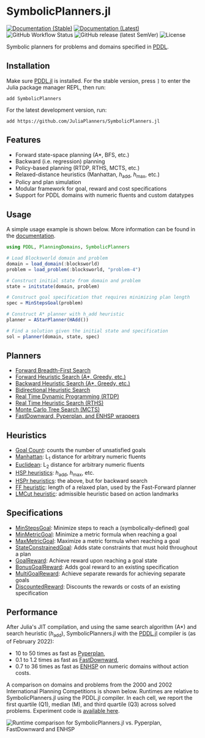 # SymbolicPlanners.jl

[![Documentation (Stable)](https://img.shields.io/badge/docs-stable-blue.svg)](https://juliaplanners.github.io/SymbolicPlanners.jl/stable)
[![Documentation (Latest)](https://img.shields.io/badge/docs-latest-blue.svg)](https://juliaplanners.github.io/SymbolicPlanners.jl/dev)
![GitHub Workflow Status](https://img.shields.io/github/actions/workflow/status/JuliaPlanners/SymbolicPlanners.jl/CI.yml?branch=master)
![GitHub release (latest SemVer)](https://img.shields.io/github/v/release/JuliaPlanners/SymbolicPlanners.jl)
![License](https://img.shields.io/github/license/JuliaPlanners/SymbolicPlanners.jl?color=lightgrey)

Symbolic planners for problems and domains specified in [PDDL](https://github.com/JuliaPlanners/PDDL.jl).

## Installation

Make sure [PDDL.jl](https://github.com/JuliaPlanners/PDDL.jl) is installed. For the stable version, press `]` to enter the Julia package manager REPL, then run:
```
add SymbolicPlanners
```

For the latest development version, run:
```
add https://github.com/JuliaPlanners/SymbolicPlanners.jl
```

## Features

- Forward state-space planning (A*, BFS, etc.)
- Backward (i.e. regression) planning
- Policy-based planning (RTDP, RTHS, MCTS, etc.)
- Relaxed-distance heuristics (Manhattan, _h_<sub>add</sub>, _h_<sub>max</sub>, etc.)
- Policy and plan simulation
- Modular framework for goal, reward and cost specifications
- Support for PDDL domains with numeric fluents and custom datatypes

## Usage

A simple usage example is shown below. More information can be found in the [documentation](https://juliaplanners.github.io/SymbolicPlanners.jl/dev).

```julia
using PDDL, PlanningDomains, SymbolicPlanners

# Load Blocksworld domain and problem
domain = load_domain(:blocksworld)
problem = load_problem(:blocksworld, "problem-4")

# Construct initial state from domain and problem
state = initstate(domain, problem)

# Construct goal specification that requires minimizing plan length
spec = MinStepsGoal(problem)

# Construct A* planner with h_add heuristic
planner = AStarPlanner(HAdd())

# Find a solution given the initial state and specification
sol = planner(domain, state, spec)
```

## Planners

- [Forward Breadth-First Search](src/planners/bfs.jl)
- [Forward Heuristic Search (A*, Greedy, etc.)](src/planners/forward.jl)
- [Backward Heuristic Search (A*, Greedy, etc.)](src/planners/backward.jl)
- [Bidirectional Heuristic Search](src/planners/bidirectional.jl)
- [Real Time Dynamic Programming (RTDP)](src/planners/rtdp.jl)
- [Real Time Heuristic Search (RTHS)](src/planners/rths.jl)
- [Monte Carlo Tree Search (MCTS)](src/planners/mcts.jl)
- [FastDownward, Pyperplan, and ENHSP wrappers](src/planners/external.jl)

## Heuristics

- [Goal Count](src/heuristics/basic.jl): counts the number of unsatisfied goals
- [Manhattan](src/heuristics/metric.jl): L<sub>1</sub> distance for arbitrary numeric fluents
- [Euclidean](src/heuristics/metric.jl): L<sub>2</sub> distance for arbitrary numeric fluents
- [HSP heuristics](src/heuristics/hsp.jl): _h_<sub>add</sub>, _h_<sub>max</sub>, etc.
- [HSPr heuristics](src/heuristics/hsp.jl): the above, but for backward search
- [FF heuristic](src/heuristics/ff.jl): length of a relaxed plan, used by the Fast-Forward planner
- [LMCut heuristic](src/heuristics/lmcut.jl): admissible heuristic based on action landmarks

## Specifications

- [MinStepsGoal](src/specifications/min_steps.jl): Minimize steps to reach a (symbolically-defined) goal
- [MinMetricGoal](src/specifications/min_metric.jl): Minimize a metric formula when reaching a goal
- [MaxMetricGoal](src/specifications/min_metric.jl): Maximize a metric formula when reaching a goal
- [StateConstrainedGoal](src/specifications/state_constrained.jl): Adds state constraints that must hold throughout a plan
- [GoalReward](src/specifications/goal_reward.jl): Achieve reward upon reaching a goal state
- [BonusGoalReward](src/specifications/goal_reward.jl): Adds goal reward to an existing specification
- [MultiGoalReward](src/specifications/goal_reward.jl): Achieve separate rewards for achieving separate goals
- [DiscountedReward](src/specifications/discounted.jl): Discounts the rewards or costs of an existing specification

## Performance

After Julia's JIT compilation, and using the same search algorithm (A*) and search heuristic (_h_<sub>add</sub>), SymbolicPlanners.jl with the [PDDL.jl](https://github.com/JuliaPlanners/PDDL.jl) compiler is (as of February 2022):
- 10 to 50 times as fast as [Pyperplan](https://github.com/aibasel/pyperplan),
- 0.1 to 1.2 times as fast as [FastDownward](https://www.fast-downward.org/),
- 0.7 to 36 times as fast as [ENHSP](https://sites.google.com/view/enhsp/) on numeric domains without action costs.

A comparison on domains and problems from the 2000 and 2002 International Planning Competitions is shown below. Runtimes are relative to SymbolicPlanners.jl using the PDDL.jl compiler. In each cell, we report the first quartile (Q1), median (M), and third quartile (Q3) across solved problems. Experiment code is [available here](https://github.com/JuliaPlanners/SymbolicPlanners.jl/tree/experiments/experiments).

![Runtime comparison for SymbolicPlanners.jl vs. Pyperplan, FastDownward and ENHSP](assets/runtime-comparison.png)
